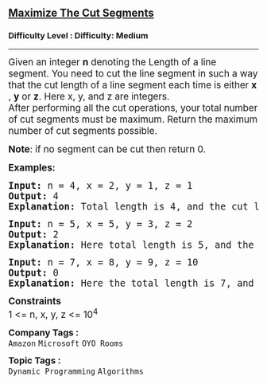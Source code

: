<h2><a href="https://www.geeksforgeeks.org/problems/cutted-segments1642/1">Maximize The Cut Segments</a></h2><h3>Difficulty Level : Difficulty: Medium</h3><hr><div class="problems_problem_content__Xm_eO" bis_skin_checked="1"><p><span style="font-size: 14pt;">Given an integer <strong>n</strong> denoting the Length of a line segment. You need to cut the line segment in such&nbsp;a way that the cut length of a line segment each time is either <strong>x</strong> , <strong>y</strong> or <strong>z</strong>. Here x, y, and z are integers.<br>After performing&nbsp;all the cut operations, your<strong> </strong>total number of cut segments must be maximum. Return the maximum number of cut segments possible.</span></p>
<p><span style="font-size: 14pt;"><strong>Note</strong>:&nbsp;if no segment can be cut then return 0.</span></p>
<p><span style="font-size: 14pt;"><strong>Examples:</strong></span></p>
<pre><span style="font-size: 14pt;"><strong>Input: </strong>n = 4, x = 2, y = 1, z = 1
<strong>Output: </strong>4<strong>
Explanation: </strong>Total length is 4, and the cut lengths are 2, 1 and 1.&nbsp; We can make maximum 4 segments each of length 1.
</span></pre>
<pre><span style="font-size: 14pt;"><strong>Input: </strong>n = 5, x = 5, y = 3, z = 2
<strong>Output: </strong>2<strong>
Explanation: </strong>Here total length is 5, and the cut lengths are 5, 3 and 2. We can make two segments of lengths 3 and 2.<br></span></pre>
<pre><span style="font-size: 14pt;"><strong>Input: </strong>n = 7, x = 8, y = 9, z = 10
<strong>Output: </strong>0<strong>
Explanation: </strong>Here the total length is 7, and the cut lengths are 8, 9, and 10. We cannot cut the segment into lengths that fully utilize the segment, so the output is 0.</span></pre>
<p><span style="font-size: 14pt;"><strong>Constraints</strong><br>1 &lt;= n, x, y, z &lt;= 10<sup>4</sup></span></p></div><p><span style=font-size:18px><strong>Company Tags : </strong><br><code>Amazon</code>&nbsp;<code>Microsoft</code>&nbsp;<code>OYO Rooms</code>&nbsp;<br><p><span style=font-size:18px><strong>Topic Tags : </strong><br><code>Dynamic Programming</code>&nbsp;<code>Algorithms</code>&nbsp;